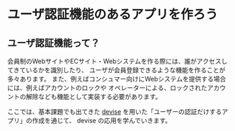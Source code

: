 # ユーザ認証機能のあるアプリを作ろう

## ユーザ認証機能って？

会員制のWebサイトやECサイト・Webシステムを作る際には、誰がアクセスしてきているかを識別したり、
ユーザが会員登録できるような機能を作ることが多々あります。
また、例えばコンシュマー向けにWebシステムを提供する場合には、例えばアカウントのロックや
オペレーターによる、ロックされたアカウントの解除なども機能として実装する必要があります。

ここでは、基本課題でも出てきた [devise](https://github.com/plataformatec/devise) を用いた「ユーザーの認証だけするアプリ」の作成を通じて、
devise の応用を学んでいきます。

